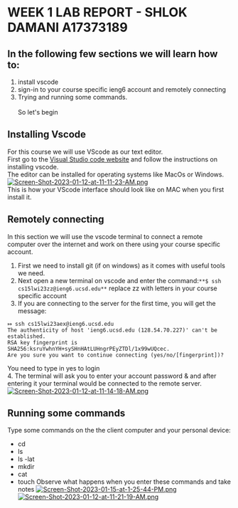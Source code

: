 # WEEK 1 LAB REPORT - SHLOK DAMANI A17373189
## In the following few sections we will learn how to:
1. install vscode
2. sign-in to your course specific ieng6 account and remotely connecting
3. Trying and running some commands.\
\
So let's begin

## Installing Vscode
For this course we will use VScode as our text editor.\
First go to the [Visual Studio code website](https://code.visualstudio.com/) and follow the instructions on installing vscode.\
The editor can be installed for operating systems like MacOs or Windows.
[![Screen-Shot-2023-01-12-at-11-11-23-AM.png](https://i.postimg.cc/pLV63MwH/Screen-Shot-2023-01-12-at-11-11-23-AM.png)](https://postimg.cc/WhK8JCpW)\
This is how your VScode interface should look like on MAC when you first install it.

## Remotely connecting
In this section we will use the vscode terminal to connect a remote computer over the internet and work on there using your course specific account.
1. First we need to install git (if on windows) as it comes with useful tools we need.
2. Next open a new terminal on vscode and enter the command:``` **$ ssh cs15lwi23zz@ieng6.ucsd.edu** ``` 
replace zz with letters in your course specific account
4. If you are connecting to the server for the first time, you will get the message:
```
⤇ ssh cs15lwi23aex@ieng6.ucsd.edu
The authenticity of host 'ieng6.ucsd.edu (128.54.70.227)' can't be established.
RSA key fingerprint is SHA256:ksruYwhnYH+sySHnHAtLUHngrPEyZTDl/1x99wUQcec.
Are you sure you want to continue connecting (yes/no/[fingerprint])? 
```
You need to type in yes to login\
4. The terminal will ask you to enter your account password & and after entering it your terminal would be connected to the remote server.
[![Screen-Shot-2023-01-12-at-11-14-18-AM.png](https://i.postimg.cc/g2yb9Pkc/Screen-Shot-2023-01-12-at-11-14-18-AM.png)](https://postimg.cc/mPr5MJHK)

## Running some commands
Type some commands on the the client computer and your personal device:
- cd
- ls
- ls -lat
- mkdir
- cat
- touch
Observe what happens when you enter these commands and take notes 
[![Screen-Shot-2023-01-15-at-1-25-44-PM.png](https://i.postimg.cc/Nj8wH2Vk/Screen-Shot-2023-01-15-at-1-25-44-PM.png)](https://postimg.cc/XrvhMqnr)
[![Screen-Shot-2023-01-12-at-11-21-19-AM.png](https://i.postimg.cc/jqG56N8p/Screen-Shot-2023-01-12-at-11-21-19-AM.png)](https://postimg.cc/s14ssBCm)


